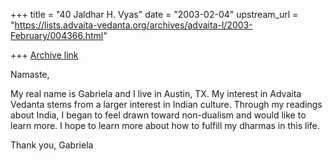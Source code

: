 +++
title = "40 Jaldhar H. Vyas"
date = "2003-02-04"
upstream_url = "https://lists.advaita-vedanta.org/archives/advaita-l/2003-February/004366.html"

+++
[Archive link](https://lists.advaita-vedanta.org/archives/advaita-l/2003-February/004366.html)

Namaste,

My real name is Gabriela and I live in Austin, TX. My interest in Advaita
Vedanta stems from a larger interest in Indian culture. Through my
readings about India, I began to feel drawn toward non-dualism and would
like to learn more.  I hope to learn more about how to fulfill my dharmas
in this life.

Thank you,
Gabriela

